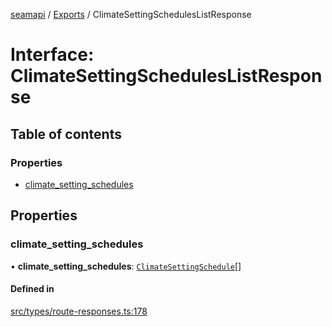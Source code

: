 [seamapi](../README.md) / [Exports](../modules.md) / ClimateSettingSchedulesListResponse

# Interface: ClimateSettingSchedulesListResponse

## Table of contents

### Properties

- [climate\_setting\_schedules](ClimateSettingSchedulesListResponse.md#climate_setting_schedules)

## Properties

### climate\_setting\_schedules

• **climate\_setting\_schedules**: [`ClimateSettingSchedule`](../modules.md#climatesettingschedule)[]

#### Defined in

[src/types/route-responses.ts:178](https://github.com/seamapi/javascript/blob/main/src/types/route-responses.ts#L178)
